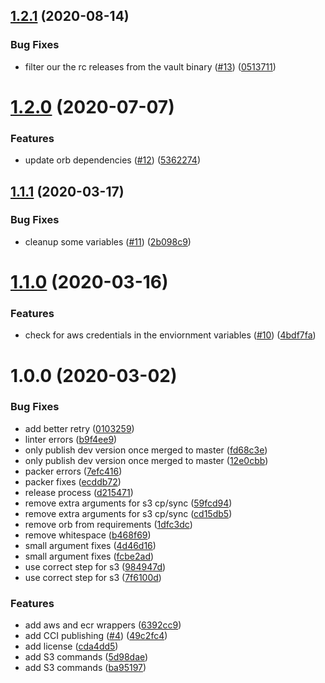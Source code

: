## [1.2.1](https://github.com/HomeXLabs/circleci-orb-vault/compare/v1.2.0...v1.2.1) (2020-08-14)


### Bug Fixes

* filter our the rc releases from the vault binary ([#13](https://github.com/HomeXLabs/circleci-orb-vault/issues/13)) ([0513711](https://github.com/HomeXLabs/circleci-orb-vault/commit/05137116034ec9309c211f08d3284529a223b2e7))

# [1.2.0](https://github.com/HomeXLabs/circleci-orb-vault/compare/v1.1.1...v1.2.0) (2020-07-07)


### Features

* update orb dependencies ([#12](https://github.com/HomeXLabs/circleci-orb-vault/issues/12)) ([5362274](https://github.com/HomeXLabs/circleci-orb-vault/commit/536227405bf71c2fecf89f7107b36b13fe392cdf))

## [1.1.1](https://github.com/HomeXLabs/circleci-orb-vault/compare/v1.1.0...v1.1.1) (2020-03-17)


### Bug Fixes

* cleanup some variables ([#11](https://github.com/HomeXLabs/circleci-orb-vault/issues/11)) ([2b098c9](https://github.com/HomeXLabs/circleci-orb-vault/commit/2b098c9651be91c142cc17d84f9b29580c47a72a))

# [1.1.0](https://github.com/HomeXLabs/circleci-orb-vault/compare/v1.0.0...v1.1.0) (2020-03-16)


### Features

* check for aws credentials in the enviornment variables ([#10](https://github.com/HomeXLabs/circleci-orb-vault/issues/10)) ([4bdf7fa](https://github.com/HomeXLabs/circleci-orb-vault/commit/4bdf7fa0859c9203ddc76b7bb2478fcc300354f2))

# 1.0.0 (2020-03-02)


### Bug Fixes

* add better retry ([0103259](https://github.com/HomeXLabs/circleci-orb-vault/commit/010325975f31893303ce5f9785e22f6de93470e6))
* linter errors ([b9f4ee9](https://github.com/HomeXLabs/circleci-orb-vault/commit/b9f4ee999cb4f1ad5743ec0d793c5cdad3d5a45b))
* only publish dev version once merged to master ([fd68c3e](https://github.com/HomeXLabs/circleci-orb-vault/commit/fd68c3eda4a304fd7e9937de5627654c04b038e9))
* only publish dev version once merged to master ([12e0cbb](https://github.com/HomeXLabs/circleci-orb-vault/commit/12e0cbb7368630307102da9c2475af8345ce4a7e))
* packer errors ([7efc416](https://github.com/HomeXLabs/circleci-orb-vault/commit/7efc416f1c7b4aeddf8453948b49655643a5fc6a))
* packer fixes ([ecddb72](https://github.com/HomeXLabs/circleci-orb-vault/commit/ecddb726fc0a6d9be16a70d648a64a8a7800a93b))
* release process ([d215471](https://github.com/HomeXLabs/circleci-orb-vault/commit/d2154715dcff4e4ffd44cab6664ae397b64fda6f))
* remove extra arguments for s3 cp/sync ([59fcd94](https://github.com/HomeXLabs/circleci-orb-vault/commit/59fcd9464c57f0961aee628309a50143966e6ec2))
* remove extra arguments for s3 cp/sync ([cd15db5](https://github.com/HomeXLabs/circleci-orb-vault/commit/cd15db5c0da7473850a04aad78ca5d715383b40e))
* remove orb from requirements ([1dfc3dc](https://github.com/HomeXLabs/circleci-orb-vault/commit/1dfc3dcd49a8a3978762a6766a5d28329f481980))
* remove whitespace ([b468f69](https://github.com/HomeXLabs/circleci-orb-vault/commit/b468f696de23256fa5a4ca68741d6aff166eee59))
* small argument fixes ([4d46d16](https://github.com/HomeXLabs/circleci-orb-vault/commit/4d46d16034ee81db906ea271d0c8fb94bc17c7b2))
* small argument fixes ([fcbe2ad](https://github.com/HomeXLabs/circleci-orb-vault/commit/fcbe2ad1db904ad119abe91e4c19fe06cb43bb08))
* use correct step for s3 ([984947d](https://github.com/HomeXLabs/circleci-orb-vault/commit/984947d7ec08b4d9ef14943cd465ee82f56c039b))
* use correct step for s3 ([7f6100d](https://github.com/HomeXLabs/circleci-orb-vault/commit/7f6100dd5879d280f1e4d3639379608d8b02672f))


### Features

* add aws and ecr wrappers ([6392cc9](https://github.com/HomeXLabs/circleci-orb-vault/commit/6392cc9cf704ad128d04121dd59f4d648a7fe447))
* add CCI publishing ([#4](https://github.com/HomeXLabs/circleci-orb-vault/issues/4)) ([49c2fc4](https://github.com/HomeXLabs/circleci-orb-vault/commit/49c2fc4fad8d73f44c0b1d347c047b5952c60dd4))
* add license ([cda4dd5](https://github.com/HomeXLabs/circleci-orb-vault/commit/cda4dd5ea4600bf689c64168fd5b761609477614))
* add S3 commands ([5d98dae](https://github.com/HomeXLabs/circleci-orb-vault/commit/5d98dae40cede6b53a3babfe531689a957ec7554))
* add S3 commands ([ba95197](https://github.com/HomeXLabs/circleci-orb-vault/commit/ba951976b9431c205544a5322bf41805c1d07932))
